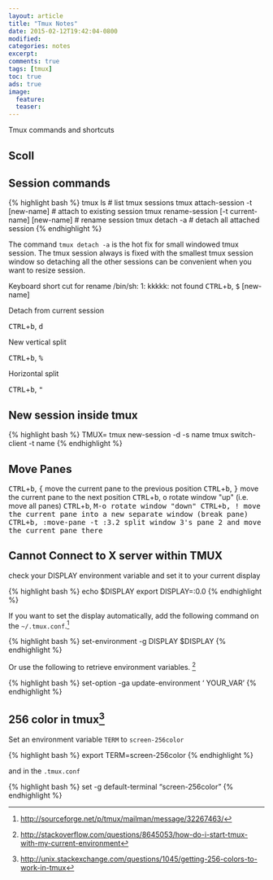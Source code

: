```yaml
---
layout: article
title: "Tmux Notes"
date: 2015-02-12T19:42:04-0800
modified:
categories: notes
excerpt:
comments: true
tags: [tmux]
toc: true
ads: true
image:
  feature:
  teaser:
---
```


Tmux  commands and shortcuts

## Scoll


## Session commands

{% highlight bash %}
tmux ls # list tmux sessions
tmux attach-session -t [new-name] # attach to existing session
tmux rename-session [-t current-name] [new-name] # rename session
tmux detach -a # detach all attached session
{% endhighlight %}

The command `tmux detach -a` is the hot fix for small windowed tmux session. The tmux session always is fixed with the smallest tmux session window so detaching all the other sessions can be convenient when you want to resize session.

Keyboard short cut for rename
/bin/sh: 1: kkkkk: not found
<kbd>CTRL</kbd>+<kbd>b</kbd>, <kbd>$</kbd> [new-name]

Detach from current session

<kbd>CTRL</kbd>+<kbd>b</kbd>, <kbd>d</kbd>

New vertical split

<kbd>CTRL</kbd>+<kbd>b</kbd>, <kbd>%</kbd>

Horizontal split

<kbd>CTRL</kbd>+<kbd>b</kbd>, <kbd>"</kbd>


## New session inside tmux

{% highlight bash %}
TMUX= tmux new-session -d -s name
tmux switch-client -t name
{% endhighlight %}

## Move Panes

<kbd>CTRL</kbd>+<kbd>b</kbd>, <kbd>{</kbd>          move the current pane to the previous position
<kbd>CTRL</kbd>+<kbd>b</kbd>, <kbd>}</kbd>          move the current pane to the next position
<kbd>CTRL</kbd>+<kbd>b</kbd>, <kbd>o</kbd>          rotate window "up" (i.e. move all panes)
<kbd>CTRL</kbd>+<kbd>b</kbd>, <kbd>M-o              rotate window "down"
<kbd>CTRL</kbd>+<kbd>b</kbd>, <kbd>!</kbd>          move the current pane into a new separate window (break pane)
<kbd>CTRL</kbd>+<kbd>b</kbd>, <kbd>:move-pane -t :3.2</kbd>    split window 3's pane 2 and move the current pane there

## Cannot Connect to X server within TMUX

check your DISPLAY environment variable and set it to your current display

{% highlight bash %}
echo $DISPLAY
export DISPLAY=:0.0
{% endhighlight %}

If you want to set the display automatically, add the following command on the `~/.tmux.conf`.[^1]

{% highlight bash %}
set-environment -g DISPLAY $DISPLAY
{% endhighlight %}

Or use the following to retrieve environment variables. [^2]

{% highlight bash %}
set-option -ga update-environment ‘ YOUR_VAR’
{% endhighlight %}

## 256 color in tmux[^3]

Set an environment variable `TERM` to `screen-256color`

{% highlight bash %}
export TERM=screen-256color
{% endhighlight %}

and in the `.tmux.conf`

{% highlight bash %}
set -g default-terminal “screen-256color”
{% endhighlight %}

[^1]: http://sourceforge.net/p/tmux/mailman/message/32267463/
[^2]: http://stackoverflow.com/questions/8645053/how-do-i-start-tmux-with-my-current-environment
[^3]: http://unix.stackexchange.com/questions/1045/getting-256-colors-to-work-in-tmux
